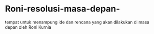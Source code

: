 # Roni-resolusi-masa-depan-
tempat untuk menampung ide dan rencana yang akan dilakukan di masa depan oleh Roni Kurnia
